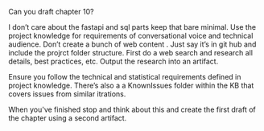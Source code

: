 Can you draft chapter  10? 

I don’t care about the fastapi and sql parts keep that bare minimal. Use the project knowledge for requirements of conversational voice and technical audience. Don’t create a bunch of web content . Just say it’s in git hub and include the projrct folder structure. First do a web search and research all details, best practices, etc. Output the research into an artifact. 

Ensure you follow the technical and statistical requirements defined in project knowledge. There’s also a a KnownIssues folder within the KB that covers issues from similar itrations.

When you've finished stop and think about this and create the first draft of the chapter using a second artifact.